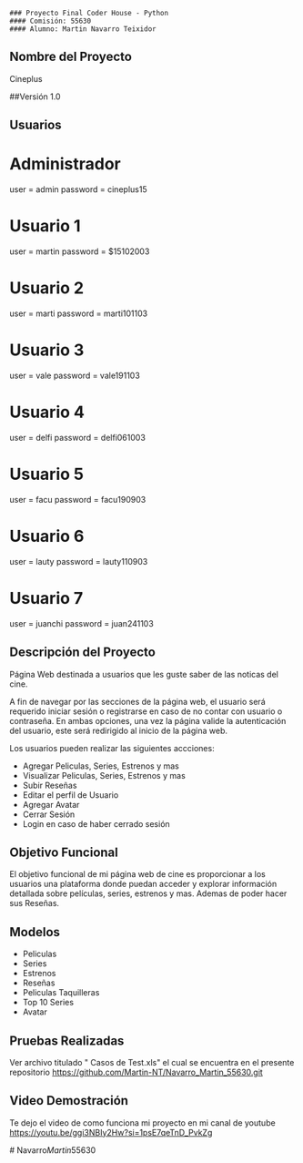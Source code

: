     ### Proyecto Final Coder House - Python
    #### Comisión: 55630
    #### Alumno: Martin Navarro Teixidor

## Nombre del Proyecto
Cineplus

##Versión
1.0

## Usuarios 
# Administrador
user = admin
password = cineplus15
# Usuario 1
user = martin
password = $15102003
# Usuario 2
user = marti
password = marti101103
# Usuario 3
user = vale
password = vale191103
# Usuario 4
user = delfi
password = delfi061003
# Usuario 5
user = facu
password = facu190903
# Usuario 6
user = lauty
password = lauty110903
# Usuario 7
user = juanchi
password = juan241103

## Descripción del Proyecto
Página Web destinada a usuarios que les guste saber de las noticas del cine.

A fin de navegar por las secciones de la página web, el usuario será requerido iniciar sesión o registrarse en caso de no contar con usuario o contraseña. En ambas opciones, una vez la página valide la autenticación del usuario, este será redirigido al inicio de la página web.

Los usuarios pueden realizar las siguientes accciones:
- Agregar Peliculas, Series, Estrenos y mas
- Visualizar Peliculas, Series, Estrenos y mas
- Subir Reseñas
- Editar el perfil de Usuario
- Agregar Avatar
- Cerrar Sesión
- Login en caso de haber cerrado sesión

## Objetivo Funcional
El objetivo funcional de mi página web de cine es proporcionar a los usuarios una plataforma donde puedan acceder y explorar información detallada sobre películas, series, estrenos y mas. Ademas de poder hacer sus Reseñas. 

## Modelos
- Peliculas
- Series
- Estrenos
- Reseñas 
- Peliculas Taquilleras
- Top 10 Series
- Avatar
## Pruebas Realizadas

Ver archivo titulado " Casos de Test.xls" el cual se encuentra en el presente repositorio https://github.com/Martin-NT/Navarro_Martin_55630.git

## Video Demostración
Te dejo el video de como funciona mi proyecto en mi canal de youtube https://youtu.be/ggi3NBIy2Hw?si=1psE7qeTnD_PvkZg










#   N a v a r r o _ M a r t i n _ 5 5 6 3 0 
 
 
